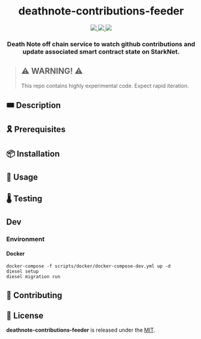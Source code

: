 <div align="center">
  <h1 align="center">deathnote-contributions-feeder</h1>
  <p align="center">
    <a href="https://discord.gg/onlydust">
        <img src="https://img.shields.io/badge/Discord-6666FF?style=for-the-badge&logo=discord&logoColor=white">
    </a>
    <a href="https://twitter.com/intent/follow?screen_name=onlydust_xyz">
        <img src="https://img.shields.io/badge/Twitter-1DA1F2?style=for-the-badge&logo=twitter&logoColor=white">
    </a>
    <a href="https://contributions.onlydust.xyz/">
        <img src="https://img.shields.io/badge/Contribute-6A1B9A?style=for-the-badge&logo=notion&logoColor=white">
    </a>
  </p>
  
  <h3 align="center">Death Note off chain service to watch github contributions and update associated smart contract state on StarkNet.</h3>

</h3>
</div>

> ## ⚠️ WARNING! ⚠️
>
> This repo contains highly experimental code.
> Expect rapid iteration.

## 🎟️ Description

## 🎗️ Prerequisites

## 📦 Installation

## 🔬 Usage

## 🌡️ Testing

## Dev

### Environment

#### Docker

```
docker-compose -f scripts/docker/docker-compose-dev.yml up -d
diesel setup
diesel migration run
```

## 🫶 Contributing

## 📄 License

**deathnote-contributions-feeder** is released under the [MIT](LICENSE).